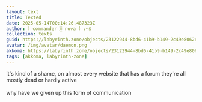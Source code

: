 ```yaml
---
layout: text
title: Texted
date: 2025-05-14T00:14:26.487323Z
author: ⸸ commander ░ nova ⸸ :~$
collection: texts
guid: https://labyrinth.zone/objects/23122944-8bd6-41b9-b149-2c49e8062ef1
avatar: /img/avatar/daemon.png
akkoma: https://labyrinth.zone/objects/23122944-8bd6-41b9-b149-2c49e8062ef1
tags: [akkoma, labyrinth-zone]
---
```


<p>it's kind of a shame, on almost every website that has a forum they're all mostly dead or hardly active<br><br>why have we given up this form of communication</p>